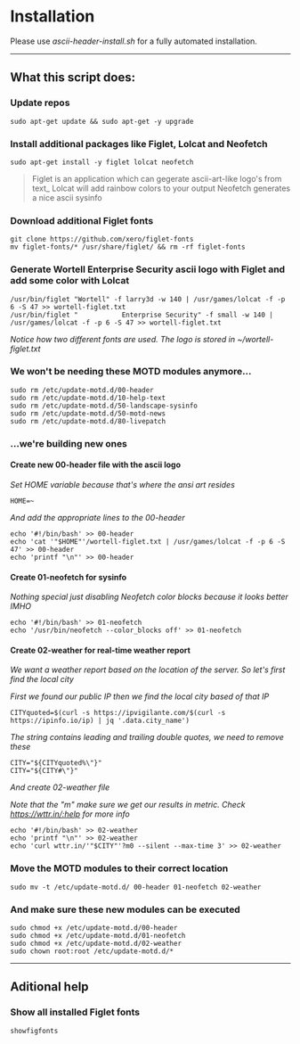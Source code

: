 # Installation

Please use *ascii-header-install.sh* for a fully automated installation.

---
## What this script does:

### Update repos

    sudo apt-get update && sudo apt-get -y upgrade

### Install additional packages like Figlet, Lolcat and Neofetch
    
    sudo apt-get install -y figlet lolcat neofetch

> Figlet is an application which can gegerate ascii-art-like logo's from text_
> Lolcat will add rainbow colors to your output
> Neofetch generates a nice ascii sysinfo


### Download additional Figlet fonts
    
    git clone https://github.com/xero/figlet-fonts
    mv figlet-fonts/* /usr/share/figlet/ && rm -rf figlet-fonts

### Generate Wortell Enterprise Security ascii logo with Figlet and add some color with Lolcat
    
    /usr/bin/figlet "Wortell" -f larry3d -w 140 | /usr/games/lolcat -f -p 6 -S 47 >> wortell-figlet.txt
    /usr/bin/figlet "           Enterprise Security" -f small -w 140 | /usr/games/lolcat -f -p 6 -S 47 >> wortell-figlet.txt

_Notice how two different fonts are used. The logo is stored in ~/wortell-figlet.txt_

### We won't be needing these MOTD modules anymore...
    
    sudo rm /etc/update-motd.d/00-header
    sudo rm /etc/update-motd.d/10-help-text
    sudo rm /etc/update-motd.d/50-landscape-sysinfo
    sudo rm /etc/update-motd.d/50-motd-news
    sudo rm /etc/update-motd.d/80-livepatch

### ...we're building new ones

#### Create new 00-header file with the ascii logo

_Set HOME variable because that's where the ansi art resides_

    HOME=~

_And add the appropriate lines to the 00-header_

    echo '#!/bin/bash' >> 00-header
    echo 'cat '"$HOME"'/wortell-figlet.txt | /usr/games/lolcat -f -p 6 -S 47' >> 00-header
    echo 'printf "\n"' >> 00-header
    
#### Create 01-neofetch for sysinfo 

_Nothing special just disabling Neofetch color blocks because it looks better IMHO_

    echo '#!/bin/bash' >> 01-neofetch
    echo '/usr/bin/neofetch --color_blocks off' >> 01-neofetch

#### Create 02-weather for real-time weather report

_We want a weather report based on the location of the server. So let's first find the local city_

_First we found our public IP then we find the local city based of that IP_
    
    CITYquoted=$(curl -s https://ipvigilante.com/$(curl -s https://ipinfo.io/ip) | jq '.data.city_name')

_The string contains leading and trailing double quotes, we need to remove these_

    CITY="${CITYquoted%\"}"
    CITY="${CITY#\"}"

_And create 02-weather file_

_Note that the "m" make sure we get our results in metric. Check https://wttr.in/:help for more info_

    echo '#!/bin/bash' >> 02-weather
    echo 'printf "\n"' >> 02-weather
    echo 'curl wttr.in/'"$CITY"'?m0 --silent --max-time 3' >> 02-weather

### Move the MOTD modules to their correct location

    sudo mv -t /etc/update-motd.d/ 00-header 01-neofetch 02-weather

### And make sure these new modules can be executed

    sudo chmod +x /etc/update-motd.d/00-header
    sudo chmod +x /etc/update-motd.d/01-neofetch
    sudo chmod +x /etc/update-motd.d/02-weather
    sudo chown root:root /etc/update-motd.d/*

---
## Aditional help

### Show all installed Figlet fonts
    
    showfigfonts
